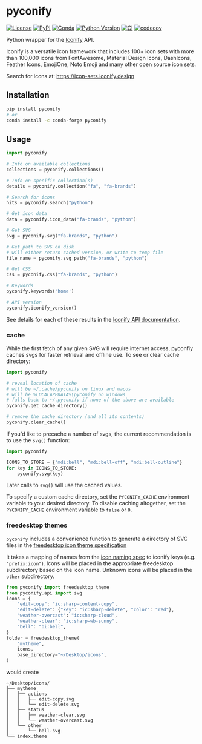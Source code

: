 # pyconify

[![License](https://img.shields.io/pypi/l/pyconify.svg?color=green)](https://github.com/pyapp-kit/pyconify/raw/main/LICENSE)
[![PyPI](https://img.shields.io/pypi/v/pyconify.svg?color=green)](https://pypi.org/project/pyconify)
[![Conda](https://img.shields.io/conda/vn/conda-forge/pyconify)](https://github.com/conda-forge/pyconify-feedstock)
[![Python Version](https://img.shields.io/pypi/pyversions/pyconify.svg?color=green)](https://python.org)
[![CI](https://github.com/pyapp-kit/pyconify/actions/workflows/ci.yml/badge.svg)](https://github.com/pyapp-kit/pyconify/actions/workflows/ci.yml)
[![codecov](https://codecov.io/gh/pyapp-kit/pyconify/branch/main/graph/badge.svg)](https://codecov.io/gh/pyapp-kit/pyconify)

Python wrapper for the [Iconify](https://github.com/iconify) API.

Iconify is a versatile icon framework that includes 100+ icon sets with more
than 100,000 icons from FontAwesome, Material Design Icons, DashIcons, Feather
Icons, EmojiOne, Noto Emoji and many other open source icon sets.

Search for icons at: https://icon-sets.iconify.design

## Installation

```sh
pip install pyconify
# or
conda install -c conda-forge pyconify
```

## Usage

```python
import pyconify

# Info on available collections
collections = pyconify.collections()

# Info on specific collection(s)
details = pyconify.collection("fa", "fa-brands")

# Search for icons
hits = pyconify.search("python")

# Get icon data
data = pyconify.icon_data("fa-brands", "python")

# Get SVG
svg = pyconify.svg("fa-brands", "python")

# Get path to SVG on disk
# will either return cached version, or write to temp file
file_name = pyconify.svg_path("fa-brands", "python")

# Get CSS
css = pyconify.css("fa-brands", "python")

# Keywords
pyconify.keywords('home')

# API version
pyconify.iconify_version()
```

See details for each of these results in the [Iconify API documentation](https://iconify.design/docs/api/queries.html).

### cache

While the first fetch of any given SVG will require internet access,
pyconfiy caches svgs for faster retrieval and offline use. To
see or clear cache directory:

```python
import pyconify

# reveal location of cache
# will be ~/.cache/pyconify on linux and macos
# will be %LOCALAPPDATA%\pyconify on windows
# falls back to ~/.pyconify if none of the above are available
pyconify.get_cache_directory()

# remove the cache directory (and all its contents)
pyconify.clear_cache()
```

If you'd like to precache a number of svgs, the current recommendation
is to use the `svg()` function:

```python
import pyconify

ICONS_TO_STORE = {"mdi:bell", "mdi:bell-off", "mdi:bell-outline"}
for key in ICONS_TO_STORE:
    pyconify.svg(key)
```

Later calls to `svg()` will use the cached values.

To specify a custom cache directory, set the `PYCONIFY_CACHE` environment
variable to your desired directory.
To disable caching altogether, set the `PYCONIFY_CACHE` environment variable to
`false` or `0`.

### freedesktop themes

`pyconify` includes a convenience function to generate a directory of SVG files
in the [freedesktop icon theme specification](https://specifications.freedesktop.org/icon-theme-spec/icon-theme-spec-latest.html)

It takes a mapping of names from the [icon naming spec](https://specifications.freedesktop.org/icon-naming-spec/icon-naming-spec-latest.html)
to iconify keys (e.g. `"prefix:icon"`). Icons will be placed in the
appropriate freedesktop subdirectory based on the icon name. Unknown icons will be placed
in the `other` subdirectory.

```python
from pyconify import freedesktop_theme
from pyconify.api import svg
icons = {
    "edit-copy": "ic:sharp-content-copy",
    "edit-delete": {"key": "ic:sharp-delete", "color": "red"},
    "weather-overcast": "ic:sharp-cloud",
    "weather-clear": "ic:sharp-wb-sunny",
    "bell": "bi:bell",
}
folder = freedesktop_theme(
    "mytheme",
    icons,
    base_directory="~/Desktop/icons",
)
```

would create

```
~/Desktop/icons/
├── mytheme
│   ├── actions
│   │   ├── edit-copy.svg
│   │   └── edit-delete.svg
│   ├── status
│   │   ├── weather-clear.svg
│   │   └── weather-overcast.svg
│   └── other
│       └── bell.svg
└── index.theme
```
